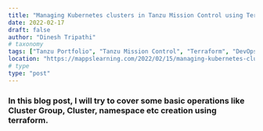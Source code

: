```yaml
---
title: "Managing Kubernetes clusters in Tanzu Mission Control using Terraform provider"
date: 2022-02-17
draft: false
author: "Dinesh Tripathi"
# taxonomy
tags: ["Tanzu Portfolio", "Tanzu Mission Control", "Terraform", "DevOps"]
location: "https://mappslearning.com/2022/02/15/managing-kubernetes-clusters-in-tanzu-mission-control-tmc-using-this-terraform-provider/"
# type
type: "post"
---
```


### In this blog post, I will try to cover some basic operations like Cluster Group, Cluster, namespace etc creation using terraform.
